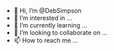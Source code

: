 - 👋 Hi, I’m @DebSimpson
- 👀 I’m interested in ...
- 🌱 I’m currently learning ...
- 💞️ I’m looking to collaborate on ...
- 📫 How to reach me ...

<!---
DebSimpson/DebSimpson is a ✨ special ✨ repository because its `README.md` (this file) appears on your GitHub profile.
You can click the Preview link to take a look at your changes.
--->

